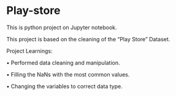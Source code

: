 # Play-store

This is python project on Jupyter notebook.

This project is based on the cleaning of the “Play Store” Dataset.

Project Learnings:

•	Performed data cleaning and manipulation.

•	Filling the NaNs with the most common values.

•	Changing the variables to correct data type.
